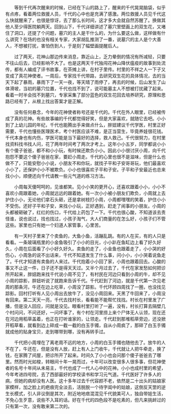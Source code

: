 　　等到千代再次醒来的时候，已经在下山的路上了，醒来的千代晃晃脑袋，似乎有点疼，看着两位救援人员，千代的心中也是充满了感激。两位救援人员见千代这么快就醒来了，也很是惊讶，去了那么长时间，这才多大会就自然苏醒了。换做其他人至少得医院躺两天。回到山下，千代详细讲述了墓穴里壁画上的双生花，又堵住了洞口，还提了个问题，墓穴的主人是干什么的，为什么要这么做，这样做有什么讲究？在场的也没有相关专家，大家胡乱推测了一番，说墓穴的主人是个大善人，不想被打扰，害怕伤到人，于是刻了幅壁画提醒后人。

　　过了两天，花神山那边传来消息，靠近山上，乏力晕倒的情况有所减轻，只要不往山后去，已经影响不大了。也是这两天千代独闯花神山降伏瘟疫的故事到处流传，都有人编成了评书故事，在茶摊上讲，在村子里传。村里的不祥之人一下子又变成了真花神使者。一周后，专家找千代带路，去研究双生花的具体情况，去的当天下起了暴雨，暴雨下了一天一夜，等天晴了雨停了，再去的时候，后山发生了山体滑坡，当初的墓穴位置，千代也找不到了，说可能墓主人不想被打扰藏了起来。看着一时半会找不到墓穴，专家采集了部分蓝色的双生花回去培养研究，原理和思路已经有了，从根上找出答案才是正解。

　　没有任何悬念，今年的花神使者称号还是千代的。千代在外人眼里，已经被传成了真的花神。有些故事编的千代都觉得好笑，但是大家喜欢，就随它去吧。小小到了上幼儿园的年纪，千代也能腾出手来做点什么，胖妞建议千代学医，村里正好需要，千代也懂些医理医术，考个村医应该不难，是正当营生，毕竟养娃很花钱。千代本身也有内伤，学医可能是当下最好的选择，救人救己。千代很努力，在村里找资料找书找人问，花了两年时间考了两次才考上。这年小小五岁，同学都说小小有个傻子爸爸，都不和小小玩，有时候还欺负小小。因此小小很讨厌小周，向千代抱怨不要这个傻子爸爸在家，要赶小周走。千代的心里也很不是滋味，但是什么也做不了，只能安慰小小说，小朋友不和你玩，就找子平和子安哥哥玩，他们最喜欢小小了，还保护小小不被欺负。小小也很喜欢子平和子安。子平和子安最近也总来找小小，顺便还向千代请教一些元气道的练习方法。

　　小周每天傻呵呵的，见谁都笑。见小小笑的更开心，还喜欢跟着小小，小小不喜欢小周跟着她，小周就远远的跟着她。有一次小小被小朋友们欺负，小周就上去护住小小，无论他们拿石头砸，还是拿树枝打小周，小周都嘿嘿的笑着，护住小小不受伤。还好子平和子安，来找小小玩，正好遇到，赶走了闹事的小朋友。小周的头都被砸破了，红红的伤口，千代给上药包了一下。千代也很心酸，不知道该去责怪谁，说也说过，找也找过，小孩子淘气，大人们商量的在怎么好，小孩子们不管这些。家里也只有她一个妇道人家管事，心里苦。

　　有一天村子里来了个卖鱼的，大鱼小鱼，活蹦乱跳。有的人在买，有的人只是看看。一条玻璃瓶里的小金鱼吸引了小小的目光，小小趴在鱼缸边上看了好久好久，小周在后面看了小小好久好久。卖鱼的走了，小金鱼也跟着走了，小小哭的好伤心，小周急的说不出话来，千代不知道发生了什么事，问小小，小小哭着说鱼走了。千代才知道有卖鱼的人来过。千代抱着小小回了家，小周也跟着回去。心酸的事又不止这一件，日子还不是得天天过。又半个月过去了，千代在家发愁如何把诊所开起来，胖妞跑来找千代说小周不见了，有村民在河边只看到小周的牛，却不见小周的踪影，胖妞听说了就跑来告诉千代。千代赶到了河边，就是千代第一次见老周的那条河，牛还在边上吃草，小周没了踪影。千代环顾四周找了一圈，也没找见踪影。回村打听有人见小周出去放牛了，没见小周回来。天黑了牛回来了，小周没有回来。第二天天一亮，千代去找村长，看看能不能帮忙找找。村长在村里发了广播，但是没人回应，问就是没见。眼看村里打听了一遍，没有，村长打算去隔壁几个村问问，不问还好，一问坏事了，有个村在河里捞上来个尸体无人认领，现在还在河边用稻草盖着，也正在打听谁家的，让领走。千代赶到那堆稻草旁边，还没掀开稻草看，就看到边上碎成一截一截的白玉手镯，自从小周疯了，那碎了白玉手镯就成他的贴身宝贝，走到哪带到哪，没有再转手过。

　　千代把小周埋在了离老周不远的地方，小周的白玉手镯也随他去了。放牛的人不在了，牛还在，但是没有人放，赶上有人上门收牛，千代就让人把牛牵走，换了钱，在家腾了间屋，把诊所开了起来。时间久了小小也会问那个傻子爸爸去了哪里。然而时光如梭，转眼间十年一晃而过，十年可以改变很多人很多事，但花神使者的名号十年间从未易主，千代也成了一代人心中的花神。小小也成村里的希望，今年考进四号院，去了西部最好的学校读书和学习元气道。千代医好了许多人的病，但她的病却没有人医。这十多年过去千代容颜不老，依然是二十出头的姑娘家家模样，加之脸上的疤痕完全淡去，活脱脱一个待字闺中的姑娘，这倒反天罡的逆生长模式，引人非议倒是其次，附近地地痞混混见千代貌美可人，独自带娃生活，不免心生歹意，说些不入耳的话。好在千代的四色段不是吃素的，但凡来挑衅过的只有第一次，没有敢来第二次的。